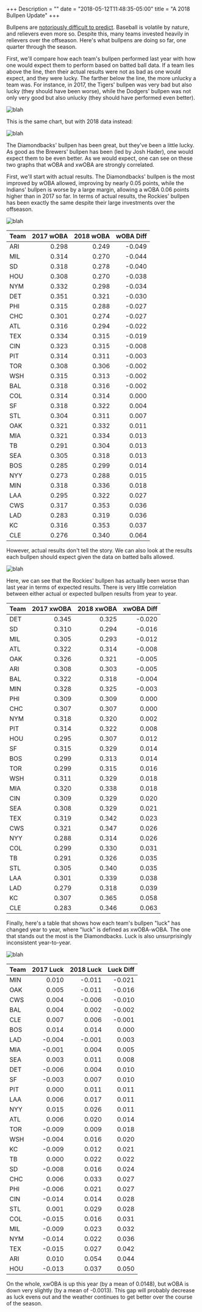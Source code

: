 +++
Description = ""
date = "2018-05-12T11:48:35-05:00"
title = "A 2018 Bullpen Update"
+++

Bullpens are [notoriously difficult to predict][fgbullpen]. Baseball is volatile by nature, and relievers even more so. Despite this, many teams invested heavily in relievers over the offseason. Here's what bullpens are doing so far, one quarter through the season.

First, we'll compare how each team's bullpen performed last year with how one would expect them to perform based on batted ball data. If a team lies above the line, then their actual results were not as bad as one would expect, and they were lucky. The farther below the line, the more unlucky a team was. For instance, in 2017, the Tigers' bullpen was very bad but also lucky (they should have been worse), while the Dodgers' bullpen was not only very good but also unlucky (they should have performed even better).

![blah](/images/bullpen_update/luck_2017.png)

This is the same chart, but with 2018 data instead:

![blah](/images/bullpen_update/luck_2018.png)

The Diamondbacks' bullpen has been great, but they've been a little lucky. As good as the Brewers' bullpen has been (led by Josh Hader), one would expect them to be even better. As we would expect, one can see on these two graphs that wOBA and xwOBA are strongly correlated.

First, we'll start with actual results. The Diamondbacks' bullpen is the most improved by wOBA allowed, improving by nearly 0.05 points, while the Indians' bullpen is worse by a large margin, allowing a wOBA 0.06 points higher than in 2017 so far. In terms of actual results, the Rockies' bullpen has been exactly the same despite their large investments over the offseason.

![blah](/images/bullpen_update/woba_2017-18.png)

|Team | 2017 wOBA | 2018 wOBA | wOBA Diff |
|:----|---------:|---------:|---------:|
|ARI  |     0.298|     0.249|    -0.049|
|MIL  |     0.314|     0.270|    -0.044|
|SD   |     0.318|     0.278|    -0.040|
|HOU  |     0.308|     0.270|    -0.038|
|NYM  |     0.332|     0.298|    -0.034|
|DET  |     0.351|     0.321|    -0.030|
|PHI  |     0.315|     0.288|    -0.027|
|CHC  |     0.301|     0.274|    -0.027|
|ATL  |     0.316|     0.294|    -0.022|
|TEX  |     0.334|     0.315|    -0.019|
|CIN  |     0.323|     0.315|    -0.008|
|PIT  |     0.314|     0.311|    -0.003|
|TOR  |     0.308|     0.306|    -0.002|
|WSH  |     0.315|     0.313|    -0.002|
|BAL  |     0.318|     0.316|    -0.002|
|COL  |     0.314|     0.314|     0.000|
|SF   |     0.318|     0.322|     0.004|
|STL  |     0.304|     0.311|     0.007|
|OAK  |     0.321|     0.332|     0.011|
|MIA  |     0.321|     0.334|     0.013|
|TB   |     0.291|     0.304|     0.013|
|SEA  |     0.305|     0.318|     0.013|
|BOS  |     0.285|     0.299|     0.014|
|NYY  |     0.273|     0.288|     0.015|
|MIN  |     0.318|     0.336|     0.018|
|LAA  |     0.295|     0.322|     0.027|
|CWS  |     0.317|     0.353|     0.036|
|LAD  |     0.283|     0.319|     0.036|
|KC   |     0.316|     0.353|     0.037|
|CLE  |     0.276|     0.340|     0.064|

However, actual results don't tell the story. We can also look at the results each bullpen should expect given the data on batted balls allowed.

![blah](/images/bullpen_update/xwoba_2017-18.png)

Here, we can see that the Rockies' bullpen has actually been worse than last year in terms of expected results. There is very little correlation between either actual or expected bullpen results from year to year.

|Team | 2017 xwOBA| 2018 xwOBA| xwOBA Diff|
|:----|----------:|----------:|----------:|
|DET  |      0.345|      0.325|     -0.020|
|SD   |      0.310|      0.294|     -0.016|
|MIL  |      0.305|      0.293|     -0.012|
|ATL  |      0.322|      0.314|     -0.008|
|OAK  |      0.326|      0.321|     -0.005|
|ARI  |      0.308|      0.303|     -0.005|
|BAL  |      0.322|      0.318|     -0.004|
|MIN  |      0.328|      0.325|     -0.003|
|PHI  |      0.309|      0.309|      0.000|
|CHC  |      0.307|      0.307|      0.000|
|NYM  |      0.318|      0.320|      0.002|
|PIT  |      0.314|      0.322|      0.008|
|HOU  |      0.295|      0.307|      0.012|
|SF   |      0.315|      0.329|      0.014|
|BOS  |      0.299|      0.313|      0.014|
|TOR  |      0.299|      0.315|      0.016|
|WSH  |      0.311|      0.329|      0.018|
|MIA  |      0.320|      0.338|      0.018|
|CIN  |      0.309|      0.329|      0.020|
|SEA  |      0.308|      0.329|      0.021|
|TEX  |      0.319|      0.342|      0.023|
|CWS  |      0.321|      0.347|      0.026|
|NYY  |      0.288|      0.314|      0.026|
|COL  |      0.299|      0.330|      0.031|
|TB   |      0.291|      0.326|      0.035|
|STL  |      0.305|      0.340|      0.035|
|LAA  |      0.301|      0.339|      0.038|
|LAD  |      0.279|      0.318|      0.039|
|KC   |      0.307|      0.365|      0.058|
|CLE  |      0.283|      0.346|      0.063|

Finally, here's a table that shows how each team's bullpen "luck" has changed year to year, where "luck" is defined as xwOBA-wOBA. The one that stands out the most is the Diamondbacks. Luck is also unsurprisingly inconsistent year-to-year.

![blah](/images/bullpen_update/luck_2017-18.png)

|Team | 2017 Luck| 2018 Luck| Luck Diff|
|:----|---------:|---------:|---------:|
|MIN  |     0.010|    -0.011|    -0.021|
|OAK  |     0.005|    -0.011|    -0.016|
|CWS  |     0.004|    -0.006|    -0.010|
|BAL  |     0.004|     0.002|    -0.002|
|CLE  |     0.007|     0.006|    -0.001|
|BOS  |     0.014|     0.014|     0.000|
|LAD  |    -0.004|    -0.001|     0.003|
|MIA  |    -0.001|     0.004|     0.005|
|SEA  |     0.003|     0.011|     0.008|
|DET  |    -0.006|     0.004|     0.010|
|SF   |    -0.003|     0.007|     0.010|
|PIT  |     0.000|     0.011|     0.011|
|LAA  |     0.006|     0.017|     0.011|
|NYY  |     0.015|     0.026|     0.011|
|ATL  |     0.006|     0.020|     0.014|
|TOR  |    -0.009|     0.009|     0.018|
|WSH  |    -0.004|     0.016|     0.020|
|KC   |    -0.009|     0.012|     0.021|
|TB   |     0.000|     0.022|     0.022|
|SD   |    -0.008|     0.016|     0.024|
|CHC  |     0.006|     0.033|     0.027|
|PHI  |    -0.006|     0.021|     0.027|
|CIN  |    -0.014|     0.014|     0.028|
|STL  |     0.001|     0.029|     0.028|
|COL  |    -0.015|     0.016|     0.031|
|MIL  |    -0.009|     0.023|     0.032|
|NYM  |    -0.014|     0.022|     0.036|
|TEX  |    -0.015|     0.027|     0.042|
|ARI  |     0.010|     0.054|     0.044|
|HOU  |    -0.013|     0.037|     0.050|

On the whole, xwOBA is up this year (by a mean of 0.0148), but wOBA is down very slightly (by a mean of -0.0013). This gap will probably decrease as luck evens out and the weather continues to get better over the course of the season.

[fgbullpen]: https://www.fangraphs.com/blogs/so-you-want-to-have-a-good-bullpen/